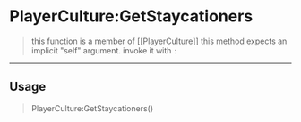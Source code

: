 # PlayerCulture:GetStaycationers
> this function is a member of [[PlayerCulture]]
> this method expects an implicit "self" argument. invoke it with `:`
-----
## Usage
> PlayerCulture:GetStaycationers()
